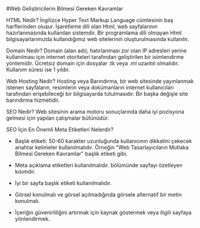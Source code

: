 #Web Geliştiricilerin Bilmesi Gereken Kavramlar 

HTML Nedir?
İngilizce Hyper Text Markup Language cümlesinin baş harflerinden oluşur. İşaretleme dili olan Html, web sayfalarının hazırlanmasında kullanılan sistemdir. Bir programlama dili olmayan Html bilgisayarlarımızda kullandığımız web sitelerinin oluşturulmasında kullanılır.

Domain Nedir?
Domain (alan adı); hatırlanması zor olan IP adresleri yerine kullanılması için internet otoriteleri tarafından geliştirilen bir isimlendirme yöntemidir.
Ücretsiz domain için dosyalar .tk veya .ml uzantılı olmalıdır. Kullanım süresi ise 1 yıldır.
       
Web Hosting Nedir?
Hosting veya Barındırma, bir web sitesinde yayınlanmak istenen sayfaların, resimlerin veya dokümanların internet kullanıcıları tarafından erişebileceği bir bilgisayarda tutulmasıdır. Bir başka değişle site barındırma hizmetidir.

SEO Nedir?
Web sitesinin arama motoru sonuçlarında daha iyi pozisyona gelmesi için yapılan çalışmalar bütünüdür.

SEO İçin En Önemli Meta Etiketleri Nelerdir?
- Başlık etiketi: 50-60 karakter uzunluğunda kullanıcının dikkatini çekecek anahtar kelimeler kullanılmalıdır. Örneğin "Web Tasarlayıcıların Mutlaka Bilmesi Gereken Kavramlar" başlık etiketi gibi.

- Meta açıklama etiketleri kullanılmalıdır. <head> bölümünde sayfayı özetleyen kısımdır. 

- İyi bir sayfa başlık etiketi kullanılmalıdır. 

- Görsel konulmalı ve görsel açılmadığında görsele alternatif bir metin konulmalı. 

- İçeriğin güvenirliliğini artırmak için kaynak göstermek veya iligili sayfaya yönlendirmek.
       
